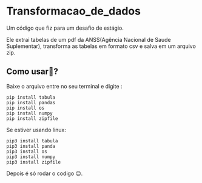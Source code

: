 # Transformacao_de_dados
Um código que fiz para um desafio de estágio.

Ele extrai tabelas de um pdf da ANSS(Agência Nacional de Saude Suplementar), transforma as tabelas em formato csv e salva em um arquivo zip.

## Como usar🤔?

Baixe o arquivo entre no seu terminal e digite :

    pip install tabula
    pip install pandas
    pip install os
    pip install numpy
    pip install zipfile

Se estiver usando linux:

    pip3 install tabula
    pip3 install panda
    pip3 install os
    pip3 install numpy
    pip3 install zipfile
 
Depois é só rodar o codigo 😉.
